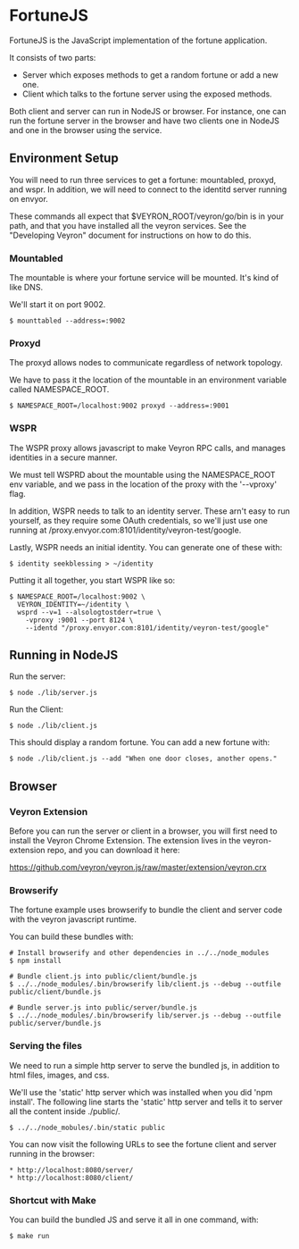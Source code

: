 # FortuneJS
FortuneJS is the JavaScript implementation of the fortune application.

It consists of two parts:
* Server which exposes methods to get a random fortune or add a new one.
* Client which talks to the fortune server using the exposed methods.

Both client and server can run in NodeJS or browser.  For instance, one can run
the fortune server in the browser and have two clients one in NodeJS and one in
the browser using the service.

## Environment Setup

You will need to run three services to get a fortune: mountabled, proxyd, and
wspr.  In addition, we will need to connect to the identitd server running on
envyor.

These commands all expect that $VEYRON_ROOT/veyron/go/bin is in your path, and
that you have installed all the veyron services.  See the "Developing Veyron"
document for instructions on how to do this.

### Mountabled

The mountable is where your fortune service will be mounted. It's kind of like DNS.

We'll start it on port 9002.

    $ mounttabled --address=:9002

### Proxyd

The proxyd allows nodes to communicate regardless of network topology.

We have to pass it the location of the mountable in an environment variable
called NAMESPACE_ROOT.

    $ NAMESPACE_ROOT=/localhost:9002 proxyd --address=:9001

### WSPR

The WSPR proxy allows javascript to make Veyron RPC calls, and manages
identities in a secure manner.

We must tell WSPRD about the mountable using the NAMESPACE_ROOT env variable,
and we pass in the location of the proxy with the '--vproxy' flag.

In addition, WSPR needs to talk to an identity server.  These arn't easy to run
yourself, as they require some OAuth credentials, so we'll just use one running
at /proxy.envyor.com:8101/identity/veyron-test/google.

Lastly, WSPR needs an initial identity.  You can generate one of these with:

    $ identity seekblessing > ~/identity

Putting it all together, you start WSPR like so:

    $ NAMESPACE_ROOT=/localhost:9002 \
      VEYRON_IDENTITY=~/identity \
      wsprd --v=1 --alsologtostderr=true \
        -vproxy :9001 --port 8124 \
        --identd "/proxy.envyor.com:8101/identity/veyron-test/google"


## Running in NodeJS

Run the server:

    $ node ./lib/server.js

Run the Client:

    $ node ./lib/client.js

This should display a random fortune.  You can add a new fortune with:

    $ node ./lib/client.js --add "When one door closes, another opens."


## Browser

### Veyron Extension

Before you can run the server or client in a browser, you will first need to
install the Veyron Chrome Extension.  The extension lives in the
veyron-extension repo, and you can download it here:

https://github.com/veyron/veyron.js/raw/master/extension/veyron.crx


### Browserify

The fortune example uses browserify to bundle the client and server code with
the veyron javascript runtime.

You can build these bundles with:

    # Install browserify and other dependencies in ../../node_modules
    $ npm install

    # Bundle client.js into public/client/bundle.js
    $ ../../node_modules/.bin/browserify lib/client.js --debug --outfile public/client/bundle.js

    # Bundle server.js into public/server/bundle.js
    $ ../../node_modules/.bin/browserify lib/server.js --debug --outfile public/server/bundle.js

### Serving the files

We need to run a simple http server to serve the bundled js, in addition to
html files, images, and css.

We'll use the 'static' http server which was installed when you did 'npm
install'.  The following line starts the 'static' http server and tells it to
server all the content inside ./public/.

    $ ../../node_mobules/.bin/static public

You can now visit the following URLs to see the fortune client and server running in the browser:

    * http://localhost:8080/server/
    * http://localhost:8080/client/

### Shortcut with Make

You can build the bundled JS and serve it all in one command, with:

    $ make run
